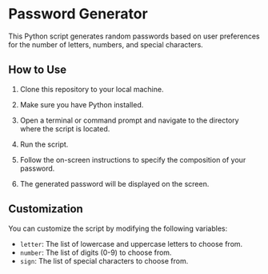 
# Password Generator

This Python script generates random passwords based on user preferences for the number of letters, numbers, and special characters.

## How to Use

1. Clone this repository to your local machine.

2. Make sure you have Python installed.

3. Open a terminal or command prompt and navigate to the directory where the script is located.

4. Run the script.
   
5. Follow the on-screen instructions to specify the composition of your password.

6. The generated password will be displayed on the screen.

## Customization

You can customize the script by modifying the following variables:
- `letter`: The list of lowercase and uppercase letters to choose from.
- `number`: The list of digits (0-9) to choose from.
- `sign`: The list of special characters to choose from.




